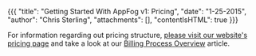 {{{
  "title": "Getting Started With AppFog v1: Pricing",
  "date": "1-25-2015",
  "author": "Chris Sterling",
  "attachments": [],
  "contentIsHTML": true
}}}

<p>For information regarding out pricing structure, <a href="https://www.appfog.com/pricing/">please visit our website's pricing page</a> and take a look at our <a href="/hc/en-us/articles/202316896">Billing Process Overview</a> article.</p>
